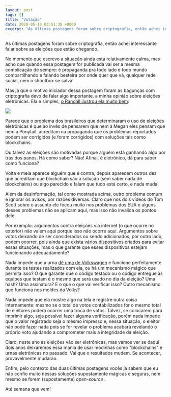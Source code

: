 ```yaml
---
layout: post
tags: []
title: "Votação"
date: 2020-05-13 03:51:38 +0000
excerpt: "As últimas postagens foram sobre criptografia, então achei interessante falar sobre as eleições que estão chegando.  No momento que escrevo..."
---
```


As últimas postagens foram sobre criptografia, então achei interessante falar sobre as eleições que estão chegando.

No momento que escrevo a situação ainda está relativamente calma, mas acho que quando essa postagem for publicada vai ser a mesma complicação de sempre: é propaganda pra todo lado e todo mundo compartilhando e falando besteira por onde quer que vá, qualquer rede social, nem o shoutbox se salva!

Mas já que o motivo iniciador dessa postagem foram as bagunças com criptografia devo de falar algo importante, a minha opinião sobre eleições eletrônicas. Ela é simples, [o Randall ilustrou ela muito bem](https://www.xkcd.com/2030/):

![](https://i.imgur.com/jYHEXCj.png)

Parece que o problema dos brasileiros que determinaram o uso de eleições eletrônicas é que ao invés de pensarem que nem a Megan eles pensam que nem a Ponytail: acreditam na propaganda que os problemas reportados podem ser corrigidos (e foram corrigidos) com soluções tais como blockchains.

Ou talvez as eleições são motivadas porque alguém está ganhando algo por trás dos panos. Há como saber? Não! Afinal, é eletrônico, dá para saber como funciona?

Volta e meia aparece alguém que é contra, depois aparecem outros dez que acreditam que blockchain são a solução (sem saber nada de blockchains) ou algo parecido e falam que tudo está certo, e nada muda.

Além da desinformação, tal como mostrada acima, outro problema comum é ignorar os avisos, por razões diversas. Claro que nos dois vídeos do Tom Scott sobre o assunto ele focou muito nos problemas dos EUA e alguns desses problemas não se aplicam aqui, mas isso não invalida os pontos dele.

Por exemplo: argumentos contra eleições via internet (o que ocorre no exterior) não valem aqui porque isso não ocorre aqui. Argumentos sobre votos deixando de ser considerados ou sendo adicionados, por outro lado, podem ocorrer, pois ainda que exista vários dispositivos criados para evitar essas situações, mas o que garante que esses dispositivos estejam funcionando adequadamente?

Nada impede que a urna [dê uma de Volkswagen](https://en.wikipedia.org/wiki/Volkswagen_emissions_scandal) e funcione perfeitamente durante os testes realizados com ela, ou há um mecanismo mágico que permita isso? O que garante que o código testado ou o código entregue às equipes que testam é o mesmo que será usado no dia da eleição? Uma hash? Uma assinatura? E o que o que vai verificar isso? Outro mecanismo que funciona nos moldes da Volks?

Nada impede que ela mostre algo na tela e registre outra coisa internamente: mesmo se o total de votos contabilizados for o mesmo total de eleitores poderá ocorrer uma troca de votos. Talvez, se colocarem para imprimir algo, seja possível fazer alguma verificação, porém nada impede que o valor registrado seja o mesmo impresso e, nessa situação, o eleitor não pode fazer nada pois se for revelar o problema acabará revelando o próprio voto ajudando a comprometer mais a integridade da eleição.

Claro, neste ano as eleições vão ser eletrônicas, mas vamos ver se daqui dois anos deixaremos essa mania de usar modinhas como "blockchains" e urnas eletrônicas no passado. Vai que o resultados mudem. Se acontecer, provavelmente mudarão.

Enfim, pelo contexto das duas últimas postagens vocês já sabem que eu não confio muito nessas soluções supostamente mágicas e seguras, nem mesmo se forem (supostamente) *open-source* .

Até semana que vem!